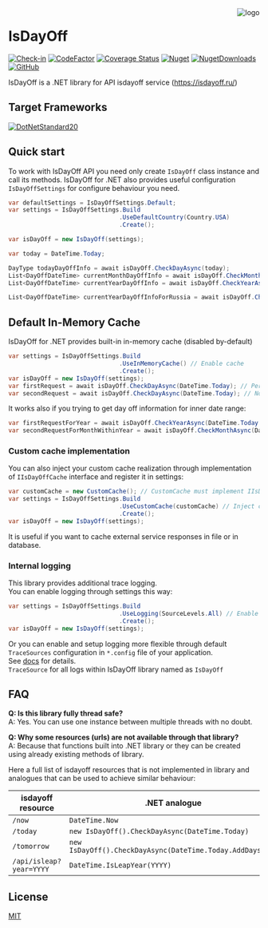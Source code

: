 ﻿<img src="isdayoff.ico" alt="logo" align="right"/>

# IsDayOff

[![Check-in](https://github.com/picolino/isdayoff/workflows/Check-in/badge.svg)](https://github.com/picolino/isdayoff)
[![CodeFactor](https://www.codefactor.io/repository/github/picolino/isdayoff/badge)](https://www.codefactor.io/repository/github/picolino/isdayoff)
[![Coverage Status](https://coveralls.io/repos/github/picolino/isdayoff/badge.svg)](https://coveralls.io/github/picolino/isdayoff)
[![Nuget](https://img.shields.io/nuget/v/isdayoff)](https://www.nuget.org/packages/isdayoff/)
[![NugetDownloads](https://img.shields.io/nuget/dt/isdayoff?color=blue)](https://www.nuget.org/packages/isdayoff/)
[![GitHub](https://img.shields.io/github/license/picolino/isdayoff?color=blue)](https://github.com/picolino/isdayoff/blob/master/license)

IsDayOff is a .NET library for API isdayoff service (https://isdayoff.ru/)

## Target Frameworks
[![DotNetStandard20](https://img.shields.io/badge/.NET%20Standard-2.0-informational.svg)](https://docs.microsoft.com/ru-ru/dotnet/standard/net-standard)

## Quick start

To work with IsDayOff API you need only create `IsDayOff` class instance and call its methods.
IsDayOff for .NET also provides useful configuration `IsDayOffSettings` 
for configure behaviour you need.

```c#
var defaultSettings = IsDayOffSettings.Default;
var settings = IsDayOffSettings.Build
                               .UseDefaultCountry(Country.USA)
                               .Create();

var isDayOff = new IsDayOff(settings);

var today = DateTime.Today;

DayType todayDayOffInfo = await isDayOff.CheckDayAsync(today);
List<DayOffDateTime> currentMonthDayOffInfo = await isDayOff.CheckMonthAsync(today.Year, today.Month);
List<DayOffDateTime> currentYearDayOffInfo = await isDayOff.CheckYearAsync(today.Year);

List<DayOffDateTime> currentYearDayOffInfoForRussia = await isDayOff.CheckYearAsync(today.Year, Country.Russia);
```

## Default In-Memory Cache
IsDayOff for .NET provides built-in in-memory cache (disabled by-default)

```c#
var settings = IsDayOffSettings.Build
                               .UseInMemoryCache() // Enable cache
                               .Create();
var isDayOff = new IsDayOff(settings);
var firstRequest = await isDayOff.CheckDayAsync(DateTime.Today); // Performs request to external service
var secondRequest = await isDayOff.CheckDayAsync(DateTime.Today); // No request performs
```

It works also if you trying to get day off information for inner date range:
```c#
var firstRequestForYear = await isDayOff.CheckYearAsync(DateTime.Today.Year); // Performs request to external service for current year
var secondRequestForMonthWithinYear = await isDayOff.CheckMonthAsync(DateTime.Today.Year, 06); // No real request performs because year cache by previous request used
```

### Custom cache implementation
You can also inject your custom cache realization through 
implementation of `IIsDayOffCache` interface and register it in settings:

```c#
var customCache = new CustomCache(); // CustomCache must implement IIsDayOffCache
var settings = IsDayOffSettings.Build
                               .UseCustomCache(customCache) // Inject cache
                               .Create();
var isDayOff = new IsDayOff(settings);
```

It is useful if you want to cache external service responses in file or in database.

### Internal logging

This library provides additional trace logging.  
You can enable logging through settings this way:

```c#
var settings = IsDayOffSettings.Build
                               .UseLogging(SourceLevels.All) // Enable debug logs and set required log level
                               .Create();
var isDayOff = new IsDayOff(settings);
```

Or you can enable and setup logging more flexible through default `TraceSources` configuration in `*.config` file of your application.  
See [docs](https://docs.microsoft.com/en-us/dotnet/framework/debug-trace-profile/how-to-use-tracesource-and-filters-with-trace-listeners#to-create-and-initialize-trace-listeners-and-filters) for details.  
`TraceSource` for all logs within IsDayOff library named as `IsDayOff`

## FAQ
**Q: Is this library fully thread safe?**  
A: Yes. You can use one instance between multiple threads with no doubt.

**Q: Why some resources (urls) are not available through that library?**  
A: Because that functions built into .NET library or they can be created using already existing methods of library.

Here a full list of isdayoff resources that is not implemented in library and analogues that can be used to achieve similar behaviour:

| isdayoff resource       | .NET analogue                                             |
|-------------------------|-----------------------------------------------------------|
| `/now`                  | `DateTime.Now`                                            |
| `/today`                | `new IsDayOff().CheckDayAsync(DateTime.Today)`            |
| `/tomorrow`             | `new IsDayOff().CheckDayAsync(DateTime.Today.AddDays(1))` |
| `/api/isleap?year=YYYY` | `DateTime.IsLeapYear(YYYY)`                               |

## License

[MIT](https://github.com/picolino/isdayoff/blob/master/license)
